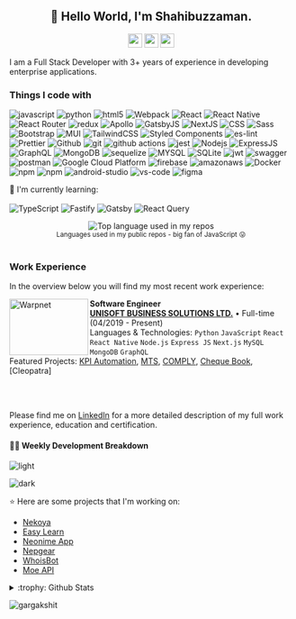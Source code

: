 <h2 align="center">👋 Hello World, I'm Shahibuzzaman.</h2>



<p align="center"><a href="https://www.twitter.com/shahibuzzaman"><img src="https://img.shields.io/badge/twitter-%231DA1F2.svg?&style=for-the-badge&logo=twitter&logoColor=white" height=25></a> <a href="https://www.linkedin.com/in/shahibuzzaman"><img src="https://img.shields.io/badge/linkedin-%230077B5.svg?&style=for-the-badge&logo=linkedin&logoColor=white" height=25></a> <a href="https://www.linkedin.com/in/shahibuzzaman"><img src="https://img.shields.io/badge/-LeetCode-FFA116?style=for-the-badge&logo=LeetCode&logoColor=black" height=25></a>  </p>


I am a Full Stack Developer with 3+ years of experience in developing enterprise applications.

<h3>Things I code with</h3>
<p>
    <img alt="javascript" src="https://img.shields.io/badge/JavaScript-323330?style=flat-squar&logo=javascript&logoColor=F7DF1E" />
    <img alt="python" src="https://img.shields.io/badge/python-3670A0?style=flat-square&logo=python&logoColor=ffdd54" />
    <img alt="html5" src="https://img.shields.io/badge/-HTML5-E34F26?style=flat-square&logo=html5&logoColor=white" />
    <img alt="Webpack" src="https://img.shields.io/badge/webpack-%238DD6F9.svg?style=flat-square&logo=webpack&logoColor=black" /> 
    <img alt="React" src="https://img.shields.io/badge/react-%2320232a.svg?style=flat-square&logo=react&logoColor=%2361DAFB" />
    <img alt="React Native" src="https://img.shields.io/badge/React_Native-20232A?style=flat-square&logo=react&logoColor=61DAFB" />
    <img alt="React Router" src="https://img.shields.io/badge/React_Router-CA4245?style=flat-square&logo=react-router&logoColor=white" />
    <img alt="redux" src="https://img.shields.io/badge/-Redux-764ABC?style=flat-square&logo=redux&logoColor=white" />
    <img alt="Apollo" src="https://img.shields.io/badge/-Apollo%20GraphQL-311C87?style=flat-square&logo=apollo-graphql&logoColor=white" />
    <img alt="GatsbyJS" src="https://img.shields.io/badge/Gatsby-663399?style=flat-square&logo=gatsby&logoColor=white" />
    <img alt="NextJS" src="https://img.shields.io/badge/Next-black?style=flat-square&logo=next.js&logoColor=white" />
    <img alt="CSS" src="https://img.shields.io/badge/CSS3-1572B6?style=flat-square&logo=css3&logoColor=white" />
    <img alt="Sass" src="https://img.shields.io/badge/-Sass-CC6699?style=flat-square&logo=sass&logoColor=white" />
    <img alt="Bootstrap" src="https://img.shields.io/badge/Bootstrap-563D7C?style=flat-square&logo=bootstrap&logoColor=white" />
    <img alt="MUI" src="https://img.shields.io/badge/MUI-%230081CB.svg?style=flat-square&logo=mui&logoColor=white" />
    <img alt="TailwindCSS" src="https://img.shields.io/badge/Tailwind_CSS-38B2AC?style=flat-square&logo=tailwind-css&logoColor=white" />
    <img alt="Styled Components" src="https://img.shields.io/badge/-Styled_Components-db7092?style=flat-square&logo=styled-components&logoColor=white" />
    <img alt="es-lint" src="https://img.shields.io/badge/ESLint-4B3263?style=flat-square&logo=eslint&logoColor=white" />
    <img alt="Prettier" src="https://img.shields.io/badge/-Prettier-F7B93E?style=flat-square&logo=prettier&logoColor=white" />
    <img alt="Github" src="https://img.shields.io/badge/GitHub-100000?style=flat-square&logo=github&logoColor=white" />
    <img alt="git" src="https://img.shields.io/badge/-Git-F05032?style=flat-square&logo=git&logoColor=white" />
    <img alt="github actions" src="https://img.shields.io/badge/-Github_Actions-2088FF?style=flat-square&logo=github-actions&logoColor=white" />
    <img alt="jest" src="https://img.shields.io/badge/Jest-323330?style=flat-square&logo=Jest&logoColor=white" />
    <img alt="Nodejs" src="https://img.shields.io/badge/node.js-6DA55F?style=flat-square&logo=node.js&logoColor=white" />
    <img alt="ExpressJS" src="https://img.shields.io/badge/express.js-%23404d59.svg?style=flat-square&logo=express&logoColor=%2361DAFB" />
    <img alt="GraphQL" src="https://img.shields.io/badge/-GraphQL-E10098?style=flat-square&logo=graphql&logoColor=white" />
    <img alt="MongoDB" src="https://img.shields.io/badge/-MongoDB-13aa52?style=flat-square&logo=mongodb&logoColor=white" />
    <img alt="sequelize" src="https://img.shields.io/badge/sequelize-323330?style=flat-square&logo=sequelize&logoColor=blue" />
    <img alt="MYSQL" src="https://img.shields.io/badge/MySQL-005C84?style=flat-square&logo=mysql&logoColor=white" />
    <img alt="SQLite" src="https://img.shields.io/badge/sqlite-%2307405e.svg?style=flat-square&logo=sqlite&logoColor=white" />
    <img alt="jwt" src="https://img.shields.io/badge/json%20web%20tokens-323330?style=flat-square&logo=json-web-tokens&logoColor=pink" />
    <img alt="swagger" src="https://img.shields.io/badge/-Swagger-%23Clojure?style=flat-squar&logo=swagger&logoColor=white" />
    <img alt="postman" src="https://img.shields.io/badge/Postman-FF6C37?style=flat-square&logo=postman&logoColor=white" />
    <img alt="Google Cloud Platform" src="https://img.shields.io/badge/-Google_Cloud_Platform-1a73e8?style=flat-square&logo=google-cloud&logoColor=white" />
    <img alt="firebase" src="https://img.shields.io/badge/Firebase-039BE5?style=flat-square&logo=Firebase&logoColor=white" />
    <img alt="amazonaws" src="https://img.shields.io/badge/Amazon_AWS-FF9900?style=flat-squar&logo=amazonaws&logoColor=white" />
    <img alt="Docker" src="https://img.shields.io/badge/-Docker-46a2f1?style=flat-square&logo=docker&logoColor=white" />
    <img alt="npm" src="https://img.shields.io/badge/-NPM-CB3837?style=flat-square&logo=npm&logoColor=white" />
    <img alt="npm" src="https://img.shields.io/badge/yarn-%232C8EBB.svg?style=flat-square&logo=yarn&logoColor=white" />
    <img alt="android-studio" src="https://img.shields.io/badge/Android_Studio-32DE84?style=flat-square&logo=android-studio&logoColor=blue" />
    <img alt="vs-code" src="https://img.shields.io/badge/Visual_Studio_Code-0078D4?style=flat-square&logo=visual%20studio%20code&logoColor=white" />
    <img alt="figma" src="https://img.shields.io/badge/figma-%23F24E1E.svg?style=flat-square&logo=figma&logoColor=white" />
    


  
</p>

:page_with_curl: I'm currently learning:
<br><br>
![TypeScript](https://img.shields.io/badge/typescript-%23007ACC.svg?style=flat-square&logo=typescript&logoColor=white)
![Fastify](https://img.shields.io/badge/fastify-%23000000.svg?style=flat-square&logo=fastify&logoColor=white)
![Gatsby](https://img.shields.io/badge/Gatsby-%23663399.svg?style=flat-square&logo=gatsby&logoColor=white)
![React Query](https://img.shields.io/badge/-React%20Query-FF4154?style=flat-square&logo=react%20query&logoColor=white)

<div align="center">
  <img width="" src="https://github-readme-stats.vercel.app/api/top-langs/?username=shahibuzzaman&layout=compact&hide_title=1&card_width=300" alt="Top language used in my repos" />
  <br />
  <small>Languages used in my public repos - big fan of JavaScript 😛</small>
  <br />
  <br />
</div>

<div><h3>Work Experience</h3></div>

In the overview below you will find my most recent work experience:


[<img align="left" height="100px" width="140px" alt="Warpnet" src="https://i.postimg.cc/Nf2dmnmC/UBS-LOGO.jpg"/>](https://warpnet.nl/)

**Software Engineer** \
[**UNISOFT BUSINESS SOLUTIONS LTD.**](https://ubs-bd.com/) • Full-time (04/2019 - Present) \
Languages & Technologies: `Python` `JavaScript` `React` `React Native` `Node.js` `Express JS` `Next.js` `MySQL` `MongoDB` `GraphQL` \
Featured Projects: [KPI Automation](https://github.com/warpnet/salt-lint), [MTS](https://github.com/warpnet/vscode-salt-lint), [COMPLY](https://github.com/warpnet/vscode-salt-lint), [Cheque Book](https://github.com/warpnet/vscode-salt-lint), [Cleopatra]
<br/>


<br/>
<br/>

Please find me on [LinkedIn](https://www.linkedin.com/in/roaldnefs/) for a more detailed description of my full work experience, education and certification.

#### 🏊‍♂️ Weekly Development Breakdown

![light](https://raw.githubusercontent.com/shahibuzzaman/shahibuzzaman/master/images/wakatime_weekly_language_stats.svg#gh-light-mode-only)

![dark](https://raw.githubusercontent.com/shahibuzzaman/shahibuzzaman/master/images/wakatime_weekly_language_stats_black.svg#gh-dark-mode-only)


:star: Here are some projects that I'm working on:
- [Nekoya](https://github.com/Nekoya-Site)
- [Easy Learn](https://github.com/Easy-Learn/App/releases/tag/v1.0.1)
- [Neonime App](https://install.appcenter.ms/users/moepoi/apps/neonime/distribution_groups/public)
- [Nepgear](https://t.me/NepgearBot)
- [WhoisBot](https://t.me/WhoisBot)
- [Moe API](https://beta.moe.team)

<details>
<summary>:trophy: Github Stats</summary>
<img src="https://github-readme-stats.vercel.app/api?username=shahibuzzaman&amp;show_icons=true" alt="GitHub Stats">
<img src="https://github-profile-trophy.vercel.app/?username=shahibuzzaman">
</details>

<p align="left">
  <img
    src="https://komarev.com/ghpvc/?username=shahibuzzaman"
    alt="gargakshit"
  />
</p>


